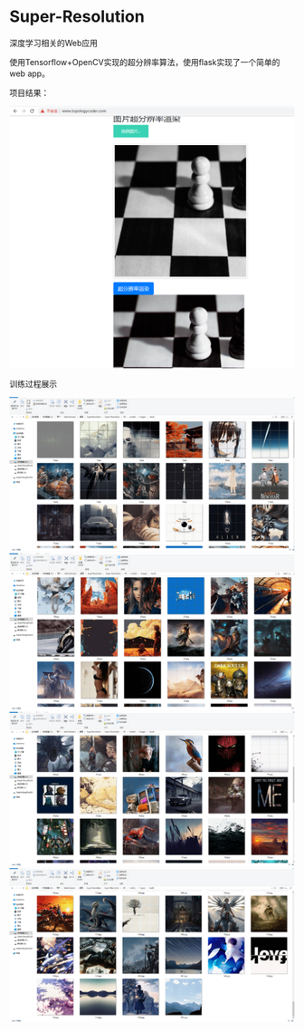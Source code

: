# Super-Resolution
深度学习相关的Web应用

使用Tensorflow+OpenCV实现的超分辨率算法，使用flask实现了一个简单的web app。

项目结果：

![](./doc/img_01.png)

训练过程展示

![](./doc/img_02.png)
![](./doc/img_03.png)
![](./doc/img_04.png)
![](./doc/img_05.png)